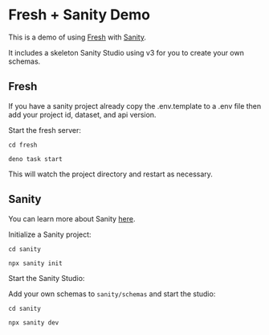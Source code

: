 # Fresh + Sanity Demo

This is a demo of using [Fresh](https://fresh.deno.dev) with [Sanity](https://www.sanity.io/).

It includes a skeleton Sanity Studio using v3 for you to create your own schemas.

## Fresh

If you have a sanity project already copy the .env.template to a .env file then add your project id, dataset, and api version.

Start the fresh server:

```
cd fresh

deno task start
```

This will watch the project directory and restart as necessary.

## Sanity

You can learn more about Sanity [here](https://www.sanity.io/docs).

Initialize a Sanity project:

```
cd sanity

npx sanity init
```

Start the Sanity Studio:

Add your own schemas to `sanity/schemas` and start the studio:

```
cd sanity

npx sanity dev
```